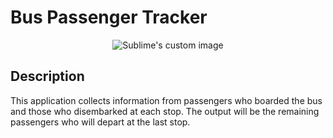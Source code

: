 # Bus Passenger Tracker

<p align="center">
  <img src="https://user-images.githubusercontent.com/31096554/134771596-1675c524-6ecc-4560-befb-f7870b39ec81.png" alt="Sublime's custom image"/>
</p>
<!-- ![Bus passenger counter](https://user-images.githubusercontent.com/31096554/134771596-1675c524-6ecc-4560-befb-f7870b39ec81.png) -->

## Description
This application collects information from passengers who boarded the bus and those who disembarked at each stop.
The output will be the remaining passengers who will depart at the last stop.
